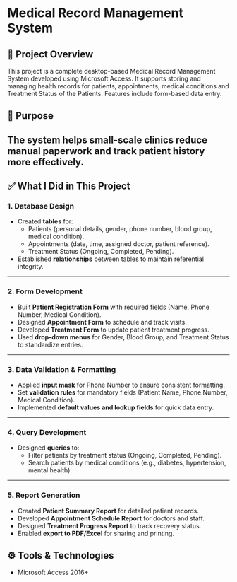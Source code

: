 # Medical Record Management System
## 📘 Project Overview
This project is a complete desktop-based Medical Record Management System developed using Microsoft Access. It supports storing and managing health records for patients, appointments, medical conditions and Treatment Status of the Patients. Features include form-based data entry. 
## 🎯 Purpose
The system helps small-scale clinics reduce manual paperwork and track patient history more effectively.
---

## ✅ What I Did in This Project  

### 1. Database Design  
- Created **tables** for:  
  - Patients (personal details, gender, phone number, blood group, medical condition).  
  - Appointments (date, time, assigned doctor, patient reference).  
  - Treatment Status (Ongoing, Completed, Pending).  
- Established **relationships** between tables to maintain referential integrity.  

---

### 2. Form Development  
- Built **Patient Registration Form** with required fields (Name, Phone Number, Medical Condition).  
- Designed **Appointment Form** to schedule and track visits.  
- Developed **Treatment Form** to update patient treatment progress.  
- Used **drop-down menus** for Gender, Blood Group, and Treatment Status to standardize entries.  

---

### 3. Data Validation & Formatting  
- Applied **input mask** for Phone Number to ensure consistent formatting.  
- Set **validation rules** for mandatory fields (Patient Name, Phone Number, Medical Condition).  
- Implemented **default values and lookup fields** for quick data entry.  

---

### 4. Query Development  
- Designed **queries** to:  
  - Filter patients by treatment status (Ongoing, Completed, Pending).  
  - Search patients by medical conditions (e.g., diabetes, hypertension, mental health).  

---

### 5. Report Generation  
- Created **Patient Summary Report** for detailed patient records.  
- Developed **Appointment Schedule Report** for doctors and staff.  
- Designed **Treatment Progress Report** to track recovery status.  
- Enabled **export to PDF/Excel** for sharing and printing.  

## ⚙️ Tools & Technologies
- Microsoft Access 2016+


